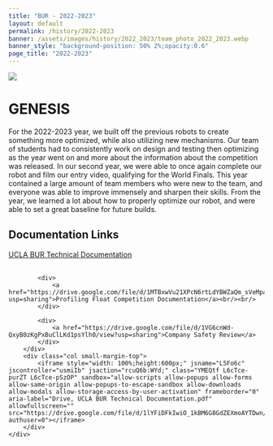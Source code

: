 ```yaml
---
title: "BUR - 2022-2023"
layout: default
permalink: /history/2022-2023
banner: /assets/images/history/2022_2023/team_photo_2022_2023.webp
banner_style: "background-position: 50% 2%;opacity:0.6"
page_title: "2022-2023"
---
```


<div class="bur-wide-container">
    <div class="row bur-subteam-row gx-5">
        <div class="col">
            <img class="bur-photo home-photo" src="{{site.base_url}}/assets/images/history/2022_2023/poster_2223.webp" decoding="async">
        </div>
        <div class="col small-margin-top">
            <h1>GENESIS</h1>
            <div class="bur-text">
                For the 2022-2023 year, we built off the previous robots to create something more optimized, while also utilizing new mechanisms. Our team of students had to consistently work on design and testing then optimizing as the year went on and more about the information about the competition was released. In our second year, we were able to once again complete our robot and film our entry video, qualifying for the World Finals. This year contained a large amount of team members who were new to the team, and everyone was able to improve immensely and sharpen their skills. From the year, we learned a lot about how to properly optimize our robot, and were able to set a great baseline for future builds.
            </div>
        </div>
    </div>
</div>

<div class="bur-wide-container">
    <div class="row bur-subteam-row">
        <div class="col-xl-4 bur-text">
            <h2>Documentation Links</h2>
            <div>
                <a href="https://drive.google.com/file/d/1lYFiDFkIwiO_1kBM6G8GdZEXmoAYTDwn/view?usp=sharing">UCLA BUR Technical Documentation</a><br/><br/>
            </div>

            <div>
                <a href="https://drive.google.com/file/d/1MTBxwVu21XPcN6rtLdYBWZaQm_sVeMpa/view?usp=sharing">Profiling Float Competition Documentation</a><br/><br/>
            </div>

            <div>
                <a href="https://drive.google.com/file/d/1VG6cnWd-QxyB0zKgPxBuClLKd1psYlh0/view?usp=sharing">Company Safety Review</a>
            </div>
        </div>
        <div class="col small-margin-top">
            <iframe style="width: 100%;height:600px;" jsname="L5Fo6c" jscontroller="usmiIb" jsaction="rcuQ6b:WYd;" class="YMEQtf L6cTce-purZT L6cTce-pSzOP" sandbox="allow-scripts allow-popups allow-forms allow-same-origin allow-popups-to-escape-sandbox allow-downloads allow-modals allow-storage-access-by-user-activation" frameborder="0" aria-label="Drive, UCLA BUR Technical Documentation.pdf" allowfullscreen="" src="https://drive.google.com/file/d/1lYFiDFkIwiO_1kBM6G8GdZEXmoAYTDwn/preview?authuser=0"></iframe>
        </div>
    </div>
</div>
